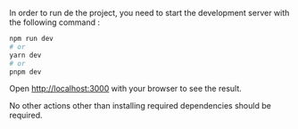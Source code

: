 In order to run de the project, you need to start the development server with the following command :
```bash
npm run dev
# or
yarn dev
# or
pnpm dev
```

Open [http://localhost:3000](http://localhost:3000) with your browser to see the result.

No other actions other than installing required dependencies should be required.